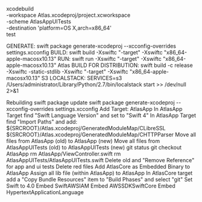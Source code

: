 xcodebuild \
-workspace Atlas.xcodeproj/project.xcworkspace \
-scheme AtlasAppUITests \
-destination 'platform=OS X,arch=x86_64' \
test


GENERATE: swift package generate-xcodeproj --xcconfig-overrides settings.xcconfig
BUILD: swift build -Xswiftc "-target" -Xswiftc "x86_64-apple-macosx10.13"
RUN: swift run -Xswiftc "-target" -Xswiftc "x86_64-apple-macosx10.13" Atlas
BUILD FOR DISTRIBUTION: swift build -c release -Xswiftc -static-stdlib -Xswiftc "-target" -Xswiftc "x86_64-apple-macosx10.13"
S3 LOCALSTACK: SERVICES=s3 /Users/administrator/Library/Python/2.7/bin/localstack start >> /dev/null 2>&1


Rebuilding
swift package update
swift package generate-xcodeproj --xcconfig-overrides settings.xcconfig
Add Target: AtlasApp
In AtlasApp Target find "Swift Language Version" and set to "Swift 4"
In AtlasApp Target find "Import Paths" and add:
 ${SRCROOT}/Atlas.xcodeproj/GeneratedModuleMap/CLibreSSL
 ${SRCROOT}/Atlas.xcodeproj/GeneratedModuleMap/CHTTPParser
Move all files from AtlasApp (old) to AtlasApp (new)
Move all files from AtlasAppUITests (old) to AtlasAppUITests (new)
git status
git checkout AtlasApp
rm AtlasApp/ViewController.swift
rm AtlasAppUITests/AtlasAppUITests.swift
Delete old and "Remove Reference" for app and ui tests
Delete red files
Add AtlasCore as Embedded Binary to AtlasApp
Assign all lib file (within AtlasApp) to AtlasApp
In AtlasCore target add a "Copy Bundle Resources" item to "Build Phases" and select "git"
Set Swift to 4.0
Embed SwiftAWSIAM
Embed AWSSDKSwiftCore
Embed HypertextApplicationLanguage
